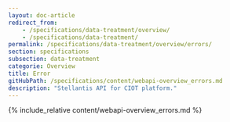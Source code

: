 ```yaml
---
layout: doc-article
redirect_from: 
    - /specifications/data-treatment/overview/
    - /specifications/data-treatment/
permalink: /specifications/data-treatment/overview/errors/
section: specifications
subsection: data-treatment
categorie: Overview
title: Error
gitHubPath: /specifications/content/webapi-overview_errors.md
description: "Stellantis API for CIOT platform."
---
```

{% include_relative content/webapi-overview_errors.md %}